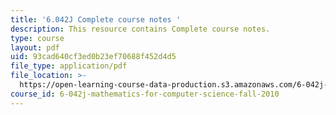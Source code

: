 ```yaml
---
title: '6.042J Complete course notes '
description: This resource contains Complete course notes.
type: course
layout: pdf
uid: 93cad640cf3ed0b23ef70688f452d4d5
file_type: application/pdf
file_location: >-
  https://open-learning-course-data-production.s3.amazonaws.com/6-042j-mathematics-for-computer-science-fall-2010/93cad640cf3ed0b23ef70688f452d4d5_MIT6_042JF10_notes.pdf
course_id: 6-042j-mathematics-for-computer-science-fall-2010
---
```

